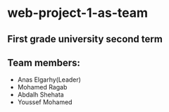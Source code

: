 # web-project-1-as-team 
## First grade university second term
## Team members:
- Anas Elgarhy(Leader)
- Mohamed Ragab
- Abdalh Shehata
- Youssef Mohamed